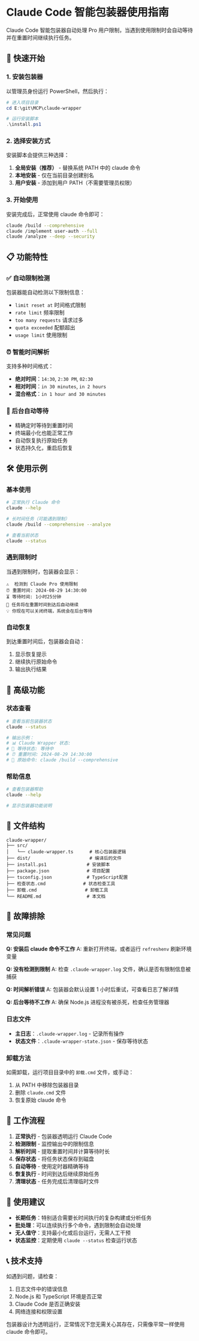 # Claude Code 智能包装器使用指南

Claude Code 智能包装器自动处理 Pro 用户限制，当遇到使用限制时会自动等待并在重置时间继续执行任务。

## 🚀 快速开始

### 1. 安装包装器

以管理员身份运行 PowerShell，然后执行：

```powershell
# 进入项目目录
cd E:\git\MCP\claude-wrapper

# 运行安装脚本
.\install.ps1
```

### 2. 选择安装方式

安装脚本会提供三种选择：

1. **全局安装（推荐）** - 替换系统 PATH 中的 claude 命令
2. **本地安装** - 仅在当前目录创建别名
3. **用户安装** - 添加到用户 PATH（不需要管理员权限）

### 3. 开始使用

安装完成后，正常使用 claude 命令即可：

```bash
claude /build --comprehensive
claude /implement user-auth --full
claude /analyze --deep --security
```

## 📋 功能特性

### ✅ 自动限制检测

包装器能自动检测以下限制信息：
- `limit reset at` 时间格式限制
- `rate limit` 频率限制
- `too many requests` 请求过多
- `quota exceeded` 配额超出
- `usage limit` 使用限制

### ⏰ 智能时间解析

支持多种时间格式：
- **绝对时间**：`14:30`, `2:30 PM`, `02:30`
- **相对时间**：`in 30 minutes`, `in 2 hours`
- **混合格式**：`in 1 hour and 30 minutes`

### 🔄 后台自动等待

- 精确定时等待到重置时间
- 终端最小化也能正常工作
- 自动恢复执行原始任务
- 状态持久化，重启后恢复

## 🛠️ 使用示例

### 基本使用

```bash
# 正常执行 Claude 命令
claude --help

# 长时间任务（可能遇到限制）
claude /build --comprehensive --analyze

# 查看当前状态
claude --status
```

### 遇到限制时

当遇到限制时，包装器会显示：

```
⚠️  检测到 Claude Pro 使用限制
⏰ 重置时间: 2024-08-29 14:30:00
⏳ 等待时间: 1小时25分钟
🤖 任务将在重置时间到达后自动继续
💡 你现在可以关闭终端，系统会在后台等待
```

### 自动恢复

到达重置时间后，包装器会自动：
1. 显示恢复提示
2. 继续执行原始命令
3. 输出执行结果

## 🔧 高级功能

### 状态查看

```bash
# 查看当前包装器状态
claude --status

# 输出示例：
# 📊 Claude Wrapper 状态:
# 🔄 等待状态: 等待中
# ⏰ 重置时间: 2024-08-29 14:30:00
# 📝 原始命令: claude /build --comprehensive
```

### 帮助信息

```bash
# 查看包装器帮助
claude --help

# 显示包装器功能说明
```

## 📁 文件结构

```
claude-wrapper/
├── src/
│   └── claude-wrapper.ts      # 核心包装器逻辑
├── dist/                      # 编译后的文件
├── install.ps1               # 安装脚本
├── package.json              # 项目配置
├── tsconfig.json             # TypeScript配置
├── 检查状态.cmd              # 状态检查工具
├── 卸载.cmd                  # 卸载工具
└── README.md                 # 本文档
```

## 🚨 故障排除

### 常见问题

**Q: 安装后 claude 命令不工作**
A: 重新打开终端，或者运行 `refreshenv` 刷新环境变量

**Q: 没有检测到限制**
A: 检查 `.claude-wrapper.log` 文件，确认是否有限制信息被捕获

**Q: 时间解析错误**
A: 包装器会默认设置 1 小时后重试，可查看日志了解详情

**Q: 后台等待不工作**
A: 确保 Node.js 进程没有被杀死，检查任务管理器

### 日志文件

- **主日志**：`.claude-wrapper.log` - 记录所有操作
- **状态文件**：`.claude-wrapper-state.json` - 保存等待状态

### 卸载方法

如需卸载，运行项目目录中的 `卸载.cmd` 文件，或手动：
1. 从 PATH 中移除包装器目录
2. 删除 `claude.cmd` 文件
3. 恢复原始 claude 命令

## 🔄 工作流程

1. **正常执行** - 包装器透明运行 Claude Code
2. **检测限制** - 监控输出中的限制信息
3. **解析时间** - 提取重置时间并计算等待时长
4. **保存状态** - 将任务状态保存到磁盘
5. **自动等待** - 使用定时器精确等待
6. **恢复执行** - 时间到达后继续原始任务
7. **清理状态** - 任务完成后清理临时文件

## 🎯 使用建议

- **长期任务**：特别适合需要长时间执行的复杂构建或分析任务
- **批处理**：可以连续执行多个命令，遇到限制会自动处理
- **无人值守**：支持最小化或后台运行，无需人工干预
- **状态监控**：定期使用 `claude --status` 检查运行状态

## 📞 技术支持

如遇到问题，请检查：
1. 日志文件中的错误信息
2. Node.js 和 TypeScript 环境是否正常
3. Claude Code 是否正确安装
4. 网络连接和权限设置

包装器设计为透明运行，正常情况下您无需关心其存在，只需像平常一样使用 claude 命令即可。